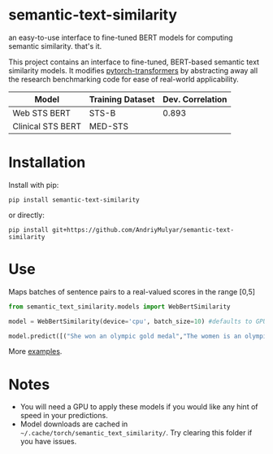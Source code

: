 # semantic-text-similarity
an easy-to-use interface to fine-tuned BERT models for computing semantic similarity. that's it.

This project contains an interface to fine-tuned, BERT-based semantic text similarity models. It modifies [pytorch-transformers](https://github.com/huggingface/pytorch-transformers) by abstracting away all the research benchmarking code for ease of real-world applicability.

| Model             | Training Dataset | Dev. Correlation |
|-------------------|------------------|------------------|
| Web STS BERT      | STS-B            |     0.893        |
| Clinical STS BERT | MED-STS          |                  |

# Installation

Install with pip:

```
pip install semantic-text-similarity
```

or directly:

```
pip install git+https://github.com/AndriyMulyar/semantic-text-similarity
```

# Use
Maps batches of sentence pairs to a real-valued scores in the range [0,5]
```python
from semantic_text_similarity.models import WebBertSimilarity

model = WebBertSimilarity(device='cpu', batch_size=10) #defaults to GPU prediction

model.predict([("She won an olympic gold medal","The women is an olympic champion")])
```
More [examples](/examples).



# Notes
- You will need a GPU to apply these models if you would like any hint of speed in your predictions.
- Model downloads are cached in `~/.cache/torch/semantic_text_similarity/`. Try clearing this folder if you have issues.
